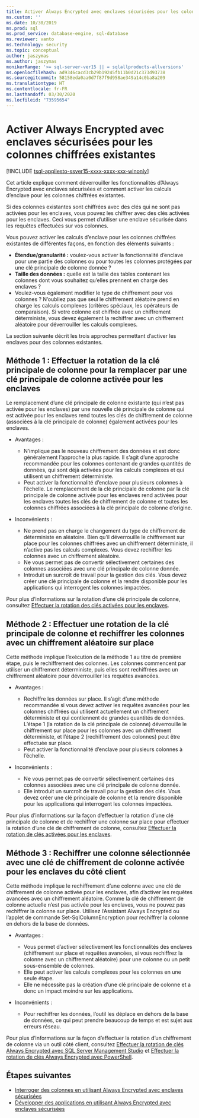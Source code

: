 ```yaml
---
title: Activer Always Encrypted avec enclaves sécurisées pour les colonnes chiffrées existantes | Microsoft Docs
ms.custom: ''
ms.date: 10/30/2019
ms.prod: sql
ms.prod_service: database-engine, sql-database
ms.reviewer: vanto
ms.technology: security
ms.topic: conceptual
author: jaszymas
ms.author: jaszymas
monikerRange: '>= sql-server-ver15 || = sqlallproducts-allversions'
ms.openlocfilehash: ad9346cacd3cb29b19245fb11b0d21c373d93738
ms.sourcegitcommit: 58158eda0aa0d7f87f9d958ae349a14c0ba8a209
ms.translationtype: HT
ms.contentlocale: fr-FR
ms.lasthandoff: 03/30/2020
ms.locfileid: "73595654"
---
```

# <a name="enable-always-encrypted-with-secure-enclaves-for-existing-encrypted-columns"></a>Activer Always Encrypted avec enclaves sécurisées pour les colonnes chiffrées existantes 
[!INCLUDE [tsql-appliesto-ssver15-xxxx-xxxx-xxx-winonly](../../../includes/tsql-appliesto-ssver15-xxxx-xxxx-xxx-winonly.md)]

Cet article explique comment déverrouiller les fonctionnalités d’Always Encrypted avec enclaves sécurisées et comment activer les calculs d’enclave pour les colonnes chiffrées existantes.  

Si des colonnes existantes sont chiffrées avec des clés qui ne sont pas activées pour les enclaves, vous pouvez les chiffrer avec des clés activées pour les enclaves. Ceci vous permet d’utiliser une enclave sécurisée dans les requêtes effectuées sur vos colonnes.

Vous pouvez activer les calculs d’enclave pour les colonnes chiffrées existantes de différentes façons, en fonction des éléments suivants :

- **Étendue/granularité :** voulez-vous activer la fonctionnalité d’enclave pour une partie des colonnes ou pour toutes les colonnes protégées par une clé principale de colonne donnée ?
- **Taille des données :** quelle est la taille des tables contenant les colonnes dont vous souhaitez qu’elles prennent en charge des enclaves ?
- Voulez-vous également modifier le type de chiffrement pour vos colonnes ? N’oubliez pas que seul le chiffrement aléatoire prend en charge les calculs complexes (critères spéciaux, les opérateurs de comparaison). Si votre colonne est chiffrée avec un chiffrement déterministe, vous devez également la rechiffrer avec un chiffrement aléatoire pour déverrouiller les calculs complexes.

La section suivante décrit les trois approches permettant d’activer les enclaves pour des colonnes existantes.

## <a name="method-1-rotate-the-column-master-key-to-replace-it-with-an-enclave-enabled-column-master-key"></a>Méthode 1 : Effectuer la rotation de la clé principale de colonne pour la remplacer par une clé principale de colonne activée pour les enclaves
Le remplacement d’une clé principale de colonne existante (qui n’est pas activée pour les enclaves) par une nouvelle clé principale de colonne qui est activée pour les enclaves rend toutes les clés de chiffrement de colonne (associées à la clé principale de colonne) également activées pour les enclaves.

- Avantages :
  - N’implique pas le nouveau chiffrement des données et est donc généralement l’approche la plus rapide. Il s’agit d’une approche recommandée pour les colonnes contenant de grandes quantités de données, qui sont déjà activées pour les calculs complexes et qui utilisent un chiffrement déterministe.
  - Peut activer la fonctionnalité d’enclave pour plusieurs colonnes à l’échelle. Le remplacement de la clé principale de colonne par la clé principale de colonne activée pour les enclaves rend activées pour les enclaves toutes les clés de chiffrement de colonne et toutes les colonnes chiffrées associées à la clé principale de colonne d’origine.
  
- Inconvénients :
  - Ne prend pas en charge le changement du type de chiffrement de déterministe en aléatoire. Bien qu’il déverrouille le chiffrement sur place pour les colonnes chiffrées avec un chiffrement déterministe, il n’active pas les calculs complexes. Vous devez rechiffrer les colonnes avec un chiffrement aléatoire.
  - Ne vous permet pas de convertir sélectivement certaines des colonnes associées avec une clé principale de colonne donnée.
  - Introduit un surcroît de travail pour la gestion des clés. Vous devez créer une clé principale de colonne et la rendre disponible pour les applications qui interrogent les colonnes impactées.

Pour plus d’informations sur la rotation d’une clé principale de colonne, consultez [Effectuer la rotation des clés activées pour les enclaves](always-encrypted-enclaves-rotate-keys.md).

## <a name="method-2-rotate-the-column-master-key-and-re-encrypt-columns-using-randomized-encryption-in-place"></a>Méthode 2 : Effectuer une rotation de la clé principale de colonne et rechiffrer les colonnes avec un chiffrement aléatoire sur place
Cette méthode implique l’exécution de la méthode 1 au titre de première étape, puis le rechiffrement des colonnes. Les colonnes commencent par utiliser un chiffrement déterministe, puis elles sont rechiffrées avec un chiffrement aléatoire pour déverrouiller les requêtes avancées.

- Avantages :
  - Rechiffre les données sur place. Il s’agit d’une méthode recommandée si vous devez activer les requêtes avancées pour les colonnes chiffrées qui utilisent actuellement un chiffrement déterministe et qui contiennent de grandes quantités de données. L’étape 1 (la rotation de la clé principale de colonne) déverrouille le chiffrement sur place pour les colonnes avec un chiffrement déterministe, et l’étape 2 (rechiffrement des colonnes) peut être effectuée sur place.
  - Peut activer la fonctionnalité d’enclave pour plusieurs colonnes à l’échelle.
  
- Inconvénients :
  - Ne vous permet pas de convertir sélectivement certaines des colonnes associées avec une clé principale de colonne donnée.
  - Elle introduit un surcroît de travail pour la gestion des clés. Vous devez créer une clé principale de colonne et la rendre disponible pour les applications qui interrogent les colonnes impactées.

Pour plus d’informations sur la façon d’effectuer la rotation d’une clé principale de colonne et de rechiffrer une colonne sur place pour effectuer la rotation d’une clé de chiffrement de colonne, consultez [Effectuer la rotation de clés activées pour les enclaves](always-encrypted-enclaves-rotate-keys.md).

## <a name="method-3-re-encrypt-a-selected-column-with-an-enclave-enabled-column-encryption-key-on-the-client-side"></a>Méthode 3 : Rechiffrer une colonne sélectionnée avec une clé de chiffrement de colonne activée pour les enclaves du côté client
Cette méthode implique le rechiffrement d’une colonne avec une clé de chiffrement de colonne activée pour les enclaves, afin d’activer les requêtes avancées avec un chiffrement aléatoire. Comme la clé de chiffrement de colonne actuelle n’est pas activée pour les enclaves, vous ne pouvez pas rechiffrer la colonne sur place. Utilisez l’Assistant Always Encrypted ou l’applet de commande Set-SqlColumnEncryption pour rechiffrer la colonne en dehors de la base de données.

- Avantages :
  - Vous permet d’activer sélectivement les fonctionnalités des enclaves (chiffrement sur place et requêtes avancées, si vous rechiffrez la colonne avec un chiffrement aléatoire) pour une colonne ou un petit sous-ensemble de colonnes.
  - Elle peut activer les calculs complexes pour les colonnes en une seule étape.
  - Elle ne nécessite pas la création d’une clé principale de colonne et a donc un impact moindre sur les applications.
  
- Inconvénients :
  - Pour rechiffrer les données, l’outil les déplace en dehors de la base de données, ce qui peut prendre beaucoup de temps et est sujet aux erreurs réseau.

Pour plus d’informations sur la façon d’effectuer la rotation d’un chiffrement de colonne via un outil côté client, consultez [Effectuer la rotation de clés Always Encrypted avec SQL Server Management Studio](rotate-always-encrypted-keys-using-ssms.md) et [Effectuer la rotation de clés Always Encrypted avec PowerShell](rotate-always-encrypted-keys-using-powershell.md).

## <a name="next-steps"></a>Étapes suivantes
- [Interroger des colonnes en utilisant Always Encrypted avec enclaves sécurisées](always-encrypted-enclaves-query-columns.md)
- [Développer des applications en utilisant Always Encrypted avec enclaves sécurisées](always-encrypted-enclaves-client-development.md)

